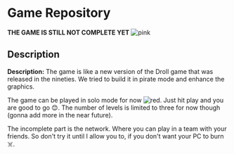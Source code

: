 # Game Repository

**THE GAME IS STILL NOT COMPLETE YET** ![pink](https://via.placeholder.com/15/f03c15/000000?text=+)

## Description

**Description:** The game is like a new version of the Droll game that was released in the nineties. We tried to build it in pirate mode and enhance the graphics.

The game can be played in solo mode for now ![red](https://via.placeholder.com/15/f03c15/000000?text=+). Just hit play and you are good to go 😊. The number of levels is limited to three for now though (gonna add more in the near future).

The incomplete part is the network. Where you can play in a team with your friends. So don't try it until I allow you to, if you don't want your PC to burn ☠️.
